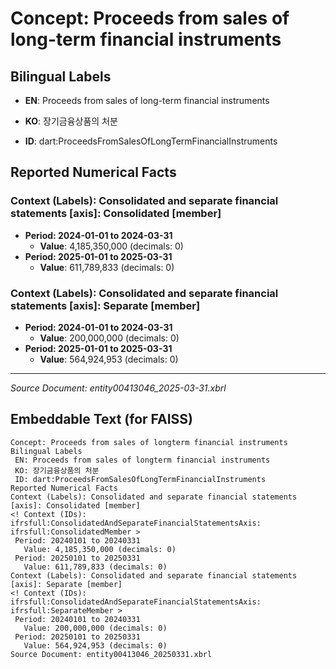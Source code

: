 # Concept: Proceeds from sales of long-term financial instruments

## Bilingual Labels
- **EN**: Proceeds from sales of long-term financial instruments
- **KO**: 장기금융상품의 처분

- **ID**: dart:ProceedsFromSalesOfLongTermFinancialInstruments

## Reported Numerical Facts

### **Context (Labels): Consolidated and separate financial statements [axis]: Consolidated [member]**
<!-- Context (IDs): ifrs-full:ConsolidatedAndSeparateFinancialStatementsAxis: ifrs-full:ConsolidatedMember -->
- **Period: 2024-01-01 to 2024-03-31**
  - **Value**: 4,185,350,000 (decimals: 0)
- **Period: 2025-01-01 to 2025-03-31**
  - **Value**: 611,789,833 (decimals: 0)

### **Context (Labels): Consolidated and separate financial statements [axis]: Separate [member]**
<!-- Context (IDs): ifrs-full:ConsolidatedAndSeparateFinancialStatementsAxis: ifrs-full:SeparateMember -->
- **Period: 2024-01-01 to 2024-03-31**
  - **Value**: 200,000,000 (decimals: 0)
- **Period: 2025-01-01 to 2025-03-31**
  - **Value**: 564,924,953 (decimals: 0)

---
*Source Document: entity00413046_2025-03-31.xbrl*
## Embeddable Text (for FAISS)
```text
Concept: Proceeds from sales of longterm financial instruments
Bilingual Labels
 EN: Proceeds from sales of longterm financial instruments
 KO: 장기금융상품의 처분
 ID: dart:ProceedsFromSalesOfLongTermFinancialInstruments
Reported Numerical Facts
Context (Labels): Consolidated and separate financial statements [axis]: Consolidated [member]
<! Context (IDs): ifrsfull:ConsolidatedAndSeparateFinancialStatementsAxis: ifrsfull:ConsolidatedMember >
 Period: 20240101 to 20240331
   Value: 4,185,350,000 (decimals: 0)
 Period: 20250101 to 20250331
   Value: 611,789,833 (decimals: 0)
Context (Labels): Consolidated and separate financial statements [axis]: Separate [member]
<! Context (IDs): ifrsfull:ConsolidatedAndSeparateFinancialStatementsAxis: ifrsfull:SeparateMember >
 Period: 20240101 to 20240331
   Value: 200,000,000 (decimals: 0)
 Period: 20250101 to 20250331
   Value: 564,924,953 (decimals: 0)
Source Document: entity00413046_20250331.xbrl
```